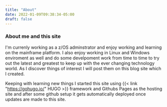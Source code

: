 ```yaml
---
title: "About"
date: 2022-01-09T09:38:34-05:00
draft: false
---
```


### About me and this site

I'm currenly working as a z/OS adminstrator and enjoy working and learning on the mainframe platform. I also enjoy working in Linux and Windows enviroment as well and do some develpoment work from time to time to try out the latest and greatest to keep up with the ever changing technology world. As I discover things of interest I will post them on this blog site which I created. 

Keeping with learning new things I started this site using {{< link "https://gohugo.io/" HUGO >}} framework and Githubs Pages as the hosting site and after some github setup it gets automatically deployed once updates are made to this site. 
